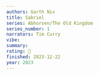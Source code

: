 ```yaml
---
authors: Garth Nix
title: Sabriel
series: Abhorsen/The Old Kingdom
series_number: 1
narrators: Tim Curry
vibe:
summary:
rating: 🫳
finished: 2023-12-22
year: 2023
---
```

